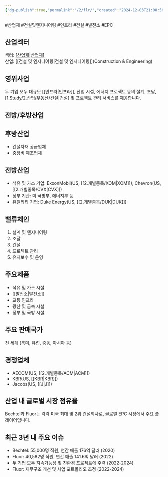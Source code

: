 ```yaml
---
{"dg-publish":true,"permalink":"/2/flr/","created":"2024-12-03T21:08:56.826+09:00","updated":"2025-06-03T20:05:59.064+09:00"}
---
```


#산업재 #건설및엔지니어링 #인프라 #건설 #발전소 #EPC

## 산업섹터

섹터: [[산업재\|산업재]](Industrials)  
산업: [[건설 및 엔지니어링\|건설 및 엔지니어링]](Construction & Engineering)

## 영위사업

두 기업 모두 대규모 [[인프라\|인프라]], 산업 시설, 에너지 프로젝트 등의 설계, 조달, [[1.Study/2.산업/부동산/건설\|건설]]([[EPC\|EPC]]) 및 프로젝트 관리 서비스를 제공합니다.

## 전방/후방산업

## 후방산업

- 건설자재 공급업체
- 중장비 제조업체

## 전방산업

- 석유 및 가스 기업: ExxonMobil(US, [[2.개별종목/XOM\|XOM]]), Chevron(US, [[2.개별종목/CVX\|CVX]])
- 정부 기관: 미 국방부, 에너지부 등
- 유틸리티 기업: Duke Energy(US, [[2.개별종목/DUK\|DUK]])

## 밸류체인

1. 설계 및 엔지니어링
2. 조달
3. 건설
4. 프로젝트 관리
5. 유지보수 및 운영

## 주요제품

- 석유 및 가스 시설
- [[발전소\|발전소]]
- 교통 인프라
- 광산 및 금속 시설
- 정부 및 국방 시설

## 주요 판매국가

전 세계 (북미, 유럽, 중동, 아시아 등)

## 경쟁업체

- AECOM(US, [[2.개별종목/ACM\|ACM]])
- KBR(US, [[KBR\|KBR]])
- Jacobs(US, [[J\|J]])

## 산업 내 글로벌 시장 점유율

Bechtel과 Fluor는 각각 미국 최대 및 2위 건설회사로, 글로벌 EPC 시장에서 주요 플레이어입니다.

## 최근 3년 내 주요 이슈

- Bechtel: 55,000명 직원, 연간 매출 176억 달러 (2020)
- Fluor: 40,582명 직원, 연간 매출 141.6억 달러 (2022)
- 두 기업 모두 지속가능성 및 친환경 프로젝트에 주력 (2022-2024)
- Fluor: 재무구조 개선 및 사업 포트폴리오 조정 (2022-2024)